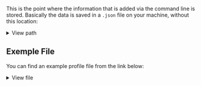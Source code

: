 This is the point where the information that is added via the command line is stored.
Basically the data is saved in a `.json` file on your machine, without this location:

<details>
    <summary>View path</summary>

```
cat ~/.config/linuxp/linux_profile.json
```

</details>

## Exemple File

You can find an example profile file from the link below:

<details>
    <summary>View file</summary>

```
curl https://linuxprofile.com/linux_profile.json --output ~/linux_profile.json
```

</details>
